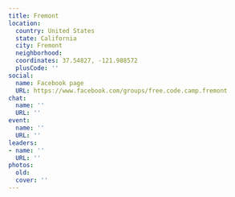 ```yaml
---
title: Fremont
location:
  country: United States
  state: California
  city: Fremont
  neighborhood: 
  coordinates: 37.54827, -121.988572
  plusCode: ''
social:
  name: Facebook page
  URL: https://www.facebook.com/groups/free.code.camp.fremont
chat:
  name: ''
  URL: ''
event:
  name: ''
  URL: ''
leaders:
- name: ''
  URL: ''
photos:
  old: 
  cover: ''
---
```

